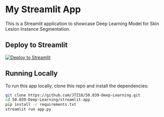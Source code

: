 # My Streamlit App

This is a Streamlit application to showcase Deep Learning Model for Skin Lesion Instance Segmentation.

## Deploy to Streamlit

[![Deploy to Streamlit](https://static.streamlit.io/badges/streamlit_badge_black_white.svg)](https://share.streamlit.io/)

## Running Locally

To run this app locally, clone this repo and install the dependencies:

```bash
git clone https://github.com/JTZ18/50.039-Deep-Learning.git
cd 50.039-Deep-Learning/streamlit-app
pip install -r requirements.txt
streamlit run app.py

